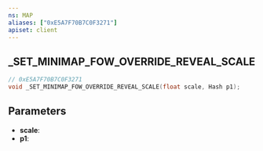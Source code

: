 ```yaml
---
ns: MAP
aliases: ["0xE5A7F70B7C0F3271"]
apiset: client
---
```

## _SET_MINIMAP_FOW_OVERRIDE_REVEAL_SCALE

```c
// 0xE5A7F70B7C0F3271
void _SET_MINIMAP_FOW_OVERRIDE_REVEAL_SCALE(float scale, Hash p1);
```


## Parameters
* **scale**:
* **p1**:
